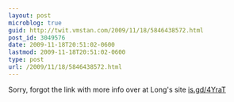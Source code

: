 ```yaml
---
layout: post
microblog: true
guid: http://twit.vmstan.com/2009/11/18/5846438572.html
post_id: 3049576
date: 2009-11-18T20:51:02-0600
lastmod: 2009-11-18T20:51:02-0600
type: post
url: /2009/11/18/5846438572.html
---
```

Sorry, forgot the link with more info over at Long's site [is.gd/4YraT](http://is.gd/4YraT)
